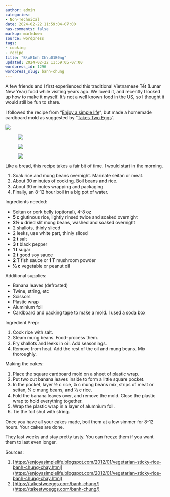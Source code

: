 ```yaml
---
author: admin
categories:
- Non-Technical
date: 2024-02-22 11:59:04-07:00
has-comments: false
markup: markdown
source: wordpress
tags:
- cooking
- recipe
title: "B\xE1nh Ch\u01B0ng"
updated: 2024-02-22 11:59:05-07:00
wordpress_id: 1296
wordpress_slug: banh-chung
---
```

A few friends and I first experienced this traditional Vietnamese Tết (Lunar New Year) food while visiting years ago. We loved it, and recently I looked up how to make it myself. It’s not a well known food in the US, so I thought it would still be fun to share.

I followed the recipe from “[Enjoy a simple life](https://enjoyasimplelife.blogspot.com/2012/01/vegetarian-sticky-rice-banh-chung-chay.html)“, but made a homemade cardboard mold as suggested by “[Takes Two Eggs](https://takestwoeggs.com/banh-chung/)“.

[![](../wp-content/uploads/2024/02/fork-crop-1024x808.jpg)](../wp-content/uploads/2024/02/fork-crop.jpg)

<figure class="wp-block-gallery has-nested-images columns-default is-cropped wp-block-gallery-1 is-layout-flex wp-block-gallery-is-layout-flex" markdown="1">

[![](../wp-content/uploads/2024/02/foil-crop-1024x826.jpg)](../wp-content/uploads/2024/02/foil-crop.jpg)

[![](../wp-content/uploads/2024/02/leaves-crop-1004x1024.jpg)](../wp-content/uploads/2024/02/leaves-crop.jpg)

[![](../wp-content/uploads/2024/02/unwrapped-crop-1024x851.jpg)](../wp-content/uploads/2024/02/unwrapped-crop.jpg)

</figure>

Like a bread, this recipe takes a fair bit of time. I would start in the morning.

1.  Soak rice and mung beans overnight. Marinate seitan or meat.
2.  About 30 minutes of cooking. Boil beans and rice.
3.  About 30 minutes wrapping and packaging.
4.  Finally, an 8-12 hour boil in a big pot of water.

Ingredients needed:

-   Seitan or pork belly (optional), 4-8 oz
-   **5 c** glutinous rice, lightly rinsed twice and soaked overnight
-   **2½ c** dried slit mung beans, washed and soaked overnight
-   2 shallots, thinly sliced
-   2 leeks, use white part, thinly sliced
-   **2 t** salt
-   **3 t** black pepper
-   **1 t** sugar
-   **2 t** good soy sauce
-   **2 T** fish sauce or **1 T** mushroom powder
-   **½ c** vegetable or peanut oil

Additional supplies:

-   Banana leaves (defrosted)
-   Twine, string, etc
-   Scissors
-   Plastic wrap
-   Aluminium foil
-   Cardboard and packing tape to make a mold. I used a soda box

Ingredient Prep:

1.  Cook rice with salt.
2.  Steam mung beans. Food-process them.
3.  Fry shallots and leeks in oil. Add seasonings.
4.  Remove from heat. Add the rest of the oil and mung beans. Mix thoroughly.

Making the cakes:

1.  Place the square cardboard mold on a sheet of plastic wrap.
2.  Put two cut banana leaves inside to form a little square pocket.
3.  In the pocket, layer ½ c rice, ¼ c mung beans mix, strips of meat or seitan, ¼ c mung beans, and ½ c rice.
4.  Fold the banana leaves over, and remove the mold. Close the plastic wrap to hold everything together.
5.  Wrap the plastic wrap in a layer of alumnium foil.
6.  Tie the foil shut with string.

Once you have all your cakes made, boil them at a low simmer for 8-12 hours. Your cakes are done.

They last weeks and stay pretty tasty. You can freeze them if you want them to last even longer.

Sources:

1.  [https://enjoyasimplelife.blogspot.com/2012/01/vegetarian-sticky-rice-banh-chung-chay.html](https://enjoyasimplelife.blogspot.com/2012/01/vegetarian-sticky-rice-banh-chung-chay.html)
2.  [https://takestwoeggs.com/banh-chung/](https://takestwoeggs.com/banh-chung/)
